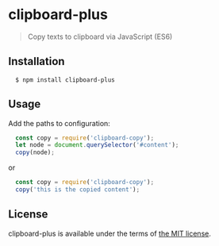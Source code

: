 # clipboard-plus
> Copy texts to clipboard via JavaScript (ES6)

Installation
---

```
  $ npm install clipboard-plus
```

Usage
---

Add the paths to configuration:

```javascript
  const copy = require('clipboard-copy');
  let node = document.querySelector('#content');
  copy(node);
```
or
```javascript
  const copy = require('clipboard-copy');
  copy('this is the copied content');
```

License
---

clipboard-plus is available under the terms of [the MIT license](LICENSE).
